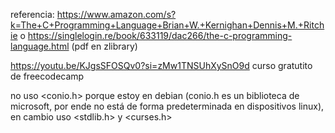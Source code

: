 referencia:
https://www.amazon.com/s?k=The+C+Programming+Language+Brian+W.+Kernighan+Dennis+M.+Ritchie
o https://singlelogin.re/book/633119/dac266/the-c-programming-language.html (pdf en zlibrary)

https://youtu.be/KJgsSFOSQv0?si=zMw1TNSUhXySnO9d curso gratutito de freecodecamp

no uso <conio.h> porque estoy en debian (conio.h es un biblioteca de microsoft, por ende no está de forma predeterminada en dispositivos linux), en cambio uso <stdlib.h> y <curses.h> 
